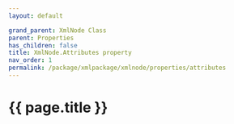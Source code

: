 ```yaml
---
layout: default

grand_parent: XmlNode Class
parent: Properties
has_children: false
title: XmlNode.Attributes property
nav_order: 1
permalink: /package/xmlpackage/xmlnode/properties/attributes
---
```

# {{ page.title }}
